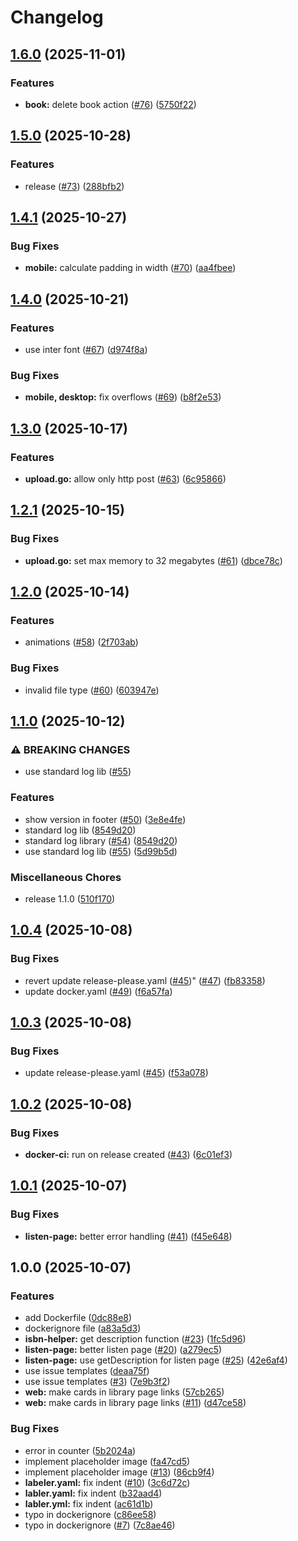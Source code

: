 # Changelog

## [1.6.0](https://github.com/AlwaysNur/bookbank/compare/v1.5.0...v1.6.0) (2025-11-01)


### Features

* **book:** delete book action ([#76](https://github.com/AlwaysNur/bookbank/issues/76)) ([5750f22](https://github.com/AlwaysNur/bookbank/commit/5750f22644dd92056bb0c7206aea34b2ab76801d))

## [1.5.0](https://github.com/AlwaysNur/bookbank/compare/v1.4.1...v1.5.0) (2025-10-28)


### Features

* release ([#73](https://github.com/AlwaysNur/bookbank/issues/73)) ([288bfb2](https://github.com/AlwaysNur/bookbank/commit/288bfb2dfea5e9e4c5bf49e3cb850daf9a5313b9))

## [1.4.1](https://github.com/AlwaysNur/bookbank/compare/v1.4.0...v1.4.1) (2025-10-27)


### Bug Fixes

* **mobile:** calculate padding in width ([#70](https://github.com/AlwaysNur/bookbank/issues/70)) ([aa4fbee](https://github.com/AlwaysNur/bookbank/commit/aa4fbee657bb6d7e68e74128c5ffa940f2fd04dc))

## [1.4.0](https://github.com/AlwaysNur/bookbank/compare/v1.3.0...v1.4.0) (2025-10-21)


### Features

* use inter font ([#67](https://github.com/AlwaysNur/bookbank/issues/67)) ([d974f8a](https://github.com/AlwaysNur/bookbank/commit/d974f8a686ad828502bb0a45e889c88fa63d1cb3))


### Bug Fixes

* **mobile, desktop:** fix overflows ([#69](https://github.com/AlwaysNur/bookbank/issues/69)) ([b8f2e53](https://github.com/AlwaysNur/bookbank/commit/b8f2e53f011fb2fc37a65cbd454cdc4889ee0995))

## [1.3.0](https://github.com/AlwaysNur/bookbank/compare/v1.2.1...v1.3.0) (2025-10-17)


### Features

* **upload.go:** allow only http post ([#63](https://github.com/AlwaysNur/bookbank/issues/63)) ([6c95866](https://github.com/AlwaysNur/bookbank/commit/6c95866b5f84fcd86e94fc063f45b523016e2bfe))

## [1.2.1](https://github.com/AlwaysNur/bookbank/compare/v1.2.0...v1.2.1) (2025-10-15)


### Bug Fixes

* **upload.go:** set max memory to 32 megabytes ([#61](https://github.com/AlwaysNur/bookbank/issues/61)) ([dbce78c](https://github.com/AlwaysNur/bookbank/commit/dbce78cf65c372d72600c75c79690d853e698f01))

## [1.2.0](https://github.com/AlwaysNur/bookbank/compare/v1.1.0...v1.2.0) (2025-10-14)


### Features

* animations ([#58](https://github.com/AlwaysNur/bookbank/issues/58)) ([2f703ab](https://github.com/AlwaysNur/bookbank/commit/2f703ab1585892814071693412cf1c62b2871ebe))


### Bug Fixes

* invalid file type ([#60](https://github.com/AlwaysNur/bookbank/issues/60)) ([603947e](https://github.com/AlwaysNur/bookbank/commit/603947ebb8788de83d3a931be1f7d13273de7cab))

## [1.1.0](https://github.com/AlwaysNur/bookbank/compare/v1.0.4...v1.1.0) (2025-10-12)


### ⚠ BREAKING CHANGES

* use standard log lib ([#55](https://github.com/AlwaysNur/bookbank/issues/55))

### Features

* show version in footer ([#50](https://github.com/AlwaysNur/bookbank/issues/50)) ([3e8e4fe](https://github.com/AlwaysNur/bookbank/commit/3e8e4fe7785c2ab9c5b17ec8c0ba33fb550212e3))
* standard log lib ([8549d20](https://github.com/AlwaysNur/bookbank/commit/8549d20affe6b54accce3531d1aa406980f7811b))
* standard log library ([#54](https://github.com/AlwaysNur/bookbank/issues/54)) ([8549d20](https://github.com/AlwaysNur/bookbank/commit/8549d20affe6b54accce3531d1aa406980f7811b))
* use standard log lib ([#55](https://github.com/AlwaysNur/bookbank/issues/55)) ([5d99b5d](https://github.com/AlwaysNur/bookbank/commit/5d99b5de828e0431e8f5ee905a0ebfdbcb7a6461))


### Miscellaneous Chores

* release 1.1.0 ([510f170](https://github.com/AlwaysNur/bookbank/commit/510f170d0aa26bc34f83b270483ba1277b76433c))

## [1.0.4](https://github.com/AlwaysNur/bookbank/compare/v1.0.3...v1.0.4) (2025-10-08)


### Bug Fixes

* revert update release-please.yaml ([#45](https://github.com/AlwaysNur/bookbank/issues/45))" ([#47](https://github.com/AlwaysNur/bookbank/issues/47)) ([fb83358](https://github.com/AlwaysNur/bookbank/commit/fb83358a21f3c79a54cd6332c97602b49bd175ed))
* update docker.yaml ([#49](https://github.com/AlwaysNur/bookbank/issues/49)) ([f6a57fa](https://github.com/AlwaysNur/bookbank/commit/f6a57faa2d8d137354dde799b1c6cce1089dceca))

## [1.0.3](https://github.com/AlwaysNur/bookbank/compare/v1.0.2...v1.0.3) (2025-10-08)


### Bug Fixes

* update release-please.yaml ([#45](https://github.com/AlwaysNur/bookbank/issues/45)) ([f53a078](https://github.com/AlwaysNur/bookbank/commit/f53a0789ec061f57719ed3176dcdc795fd060ab3))

## [1.0.2](https://github.com/AlwaysNur/bookbank/compare/v1.0.1...v1.0.2) (2025-10-08)


### Bug Fixes

* **docker-ci:** run on release created ([#43](https://github.com/AlwaysNur/bookbank/issues/43)) ([6c01ef3](https://github.com/AlwaysNur/bookbank/commit/6c01ef39208ce624ebf2f120d4d773c645bd89d5))

## [1.0.1](https://github.com/AlwaysNur/bookbank/compare/v1.0.0...v1.0.1) (2025-10-07)


### Bug Fixes

* **listen-page:** better error handling ([#41](https://github.com/AlwaysNur/bookbank/issues/41)) ([f45e648](https://github.com/AlwaysNur/bookbank/commit/f45e648638b56f9fffe583f43f9855062235428c))

## 1.0.0 (2025-10-07)


### Features

* add Dockerfile ([0dc88e8](https://github.com/AlwaysNur/bookbank/commit/0dc88e88b86013ce45a579ee32abc2e41b72b359))
* dockerignore file ([a83a5d3](https://github.com/AlwaysNur/bookbank/commit/a83a5d3ce704993735c9116078dbc21f9b015e04))
* **isbn-helper:** get description function ([#23](https://github.com/AlwaysNur/bookbank/issues/23)) ([1fc5d96](https://github.com/AlwaysNur/bookbank/commit/1fc5d966b98b1ec48007f41ad4627054778b7116))
* **listen-page:** better listen page ([#20](https://github.com/AlwaysNur/bookbank/issues/20)) ([a279ec5](https://github.com/AlwaysNur/bookbank/commit/a279ec57afed4abeff20fec7a31f35c6cba9067c))
* **listen-page:** use getDescription for listen page ([#25](https://github.com/AlwaysNur/bookbank/issues/25)) ([42e6af4](https://github.com/AlwaysNur/bookbank/commit/42e6af488b70354268fe2f86c46a59b67aaa4795))
* use issue templates ([deaa75f](https://github.com/AlwaysNur/bookbank/commit/deaa75f5b230137ebd25b2a9f2601eecbf70e12b))
* use issue templates ([#3](https://github.com/AlwaysNur/bookbank/issues/3)) ([7e9b3f2](https://github.com/AlwaysNur/bookbank/commit/7e9b3f2276bc329da1cc7394ce2b9ecf89824134))
* **web:** make cards in library page links ([57cb265](https://github.com/AlwaysNur/bookbank/commit/57cb265760efae83c2c0af58330fc17df4cf0067))
* **web:** make cards in library page links ([#11](https://github.com/AlwaysNur/bookbank/issues/11)) ([d47ce58](https://github.com/AlwaysNur/bookbank/commit/d47ce58c3a6409defd6ee812eaf08b478584b1ec))


### Bug Fixes

* error in counter ([5b2024a](https://github.com/AlwaysNur/bookbank/commit/5b2024acd385354c2b3a3c9104b087579e0706ef))
* implement placeholder image ([fa47cd5](https://github.com/AlwaysNur/bookbank/commit/fa47cd5107316775349c9cf96a94604c6c4d9437))
* implement placeholder image ([#13](https://github.com/AlwaysNur/bookbank/issues/13)) ([86cb9f4](https://github.com/AlwaysNur/bookbank/commit/86cb9f481e9162206bfccc53c1524d7526a4f9b6))
* **labeler.yaml:** fix indent ([#10](https://github.com/AlwaysNur/bookbank/issues/10)) ([3c6d72c](https://github.com/AlwaysNur/bookbank/commit/3c6d72c460fb9d815ab3e1c9c43f78ace914017f))
* **labler.yaml:** fix indent ([b32aad4](https://github.com/AlwaysNur/bookbank/commit/b32aad44f8d064cc0f05bc25fcf09674395601dd))
* **labler.yml:** fix indent ([ac61d1b](https://github.com/AlwaysNur/bookbank/commit/ac61d1bb65318b83b04857549ec9e7edf126097f))
* typo in dockerignore ([c86ee58](https://github.com/AlwaysNur/bookbank/commit/c86ee58a9d6f384a94ea6278ae06773dc0285380))
* typo in dockerignore ([#7](https://github.com/AlwaysNur/bookbank/issues/7)) ([7c8ae46](https://github.com/AlwaysNur/bookbank/commit/7c8ae460b500373ea93e7bfe320b320479e0b7be))
